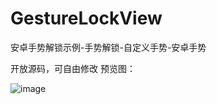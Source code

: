 # GestureLockView
安卓手势解锁示例-手势解锁-自定义手势-安卓手势

开放源码，可自由修改
预览图：

![image](http://7xn2r6.com1.z0.glb.clouddn.com/gif/shoushi.gif)

